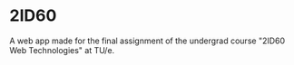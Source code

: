 # 2ID60
A web app made for the final assignment of the undergrad course "2ID60 Web Technologies" at TU/e.
